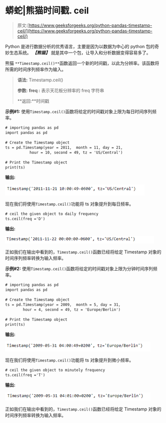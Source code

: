 # 蟒蛇|熊猫时间戳. ceil

> 原文:[https://www.geeksforgeeks.org/python-pandas-timestamp-ceil/](https://www.geeksforgeeks.org/python-pandas-timestamp-ceil/)

Python 是进行数据分析的优秀语言，主要是因为以数据为中心的 python 包的奇妙生态系统。 ***【熊猫】*** 就是其中一个包，让导入和分析数据变得容易多了。

熊猫 `**Timestamp.ceil()**`函数返回一个新的时间戳，以此为分辨率。该函数将所需的时间序列频率作为输入。

> **语法:** Timestamp.ceil()
> 
> **参数:**
> **freq :** 表示天花板分辨率的 freq 字符串
> 
> **返回:**时间戳

**示例#1:** 使用`Timestamp.ceil()`函数将给定的时间戳对象上限为每日时间序列频率。

```
# importing pandas as pd
import pandas as pd

# Create the Timestamp object
ts = pd.Timestamp(year = 2011,  month = 11, day = 21,
           hour = 10, second = 49, tz = 'US/Central')

# Print the Timestamp object
print(ts)
```

**输出:**

![](img/ee694c9af88333eeafa810576fa77c25.png)

现在我们将使用`Timestamp.ceil()`功能将 ts 对象提升到每日频率。

```
# ceil the given object to daily frequency
ts.ceil(freq ='D')
```

**输出:**

![](img/414b6c7eae97e4cca0e8631ab59e88ed.png)

正如我们在输出中看到的，`Timestamp.ceil()`函数已经将给定 Timestamp 对象的时间序列频率转换为输入频率。

**示例#2:** 使用`Timestamp.ceil()`函数将给定的时间戳对象上限为分钟时间序列频率。

```
# importing pandas as pd
import pandas as pd

# Create the Timestamp object
ts = pd.Timestamp(year = 2009,  month = 5, day = 31,
        hour = 4, second = 49, tz = 'Europe/Berlin')

# Print the Timestamp object
print(ts)
```

**输出:**

![](img/e2c4d93f6eeb606ab122d97734870a13.png)

现在我们将使用`Timestamp.ceil()`功能将 ts 对象提升到微小频率。

```
# ceil the given object to minutely frequency
ts.ceil(freq ='T')
```

**输出:**

![](img/cdbdfd2fcfe5c7cfbbcd2c13bb688a36.png)

正如我们在输出中看到的，`Timestamp.ceil()`函数已经将给定 Timestamp 对象的时间序列频率转换为输入频率。